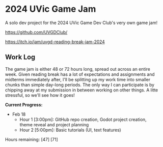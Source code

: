 # 2024 UVic Game Jam
A solo dev project for the 2024 UVic Game Dev Club's very own game jam!

https://github.com/UVGDClub/

https://itch.io/jam/uvgd-reading-break-jam-2024

## Work Log
The game jam is either 48 or 72 hours long, spread out across an entire week. Given reading break has a lot of expectations and assignments and midterms immediately after, I'll be splitting up my work time into smaller chunks than simple day-long periods. The only way I can participate is by chipping away at my submission in between working on other things. A litte stressful, so we'll see how it goes!

**Current Progress:**
- Feb 18
  - Hour 1 [3:00pm]: GitHub repo creation, Godot project creation, theme reveal and project planning
  - Hour 2 [5:00pm]: Basic tutorials (UI, text features)
 
Hours remaining: [47] [71]
